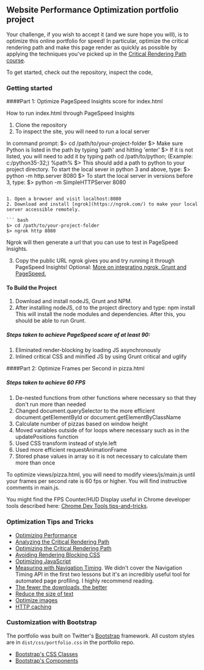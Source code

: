 ## Website Performance Optimization portfolio project

Your challenge, if you wish to accept it (and we sure hope you will), is to optimize this online portfolio for speed! In particular, optimize the critical rendering path and make this page render as quickly as possible by applying the techniques you've picked up in the [Critical Rendering Path course](https://www.udacity.com/course/ud884).

To get started, check out the repository, inspect the code,

### Getting started

####Part 1: Optimize PageSpeed Insights score for index.html

How to run index.html through PageSpeed Insights

1. Clone the repository
2. To inspect the site, you will need to run a local server

  In command prompt:
  $> cd /path/to/your-project-folder
  $> Make sure Python is listed in the path by typing 'path' and hitting 'enter'
  $> If it is not listed, you will need to add it by typing path cd /path/to/python; (Example: c:/python35-32;) %path%
  $> This should add a path to python to your project directory.  To start the local sever in python 3 and above, type:
  $> python -m http.server 8080
  $> To start the local server in versions before 3, type:
  $> python -m SimpleHTTPServer 8080
  ```

1. Open a browser and visit localhost:8080
2. Download and install [ngrok](https://ngrok.com/) to make your local server accessible remotely.

  ``` bash
  $> cd /path/to/your-project-folder
  $> ngrok http 8080
  ```
  Ngrok will then generate a url that you can use to test in PageSpeed Insights.

3. Copy the public URL ngrok gives you and try running it through PageSpeed Insights! Optional: [More on integrating ngrok, Grunt and PageSpeed.](http://www.jamescryer.com/2014/06/12/grunt-pagespeed-and-ngrok-locally-testing/)

#### To Build the Project
1. Download and install nodeJS, Grunt and NPM.
2. After installing nodeJS, cd to the project directory and type:
   npm install
This will install the node modules and dependencies.  After this, you should be able to run Grunt.


##### Steps taken to achieve PageSpeed score of at least 90:

1. Eliminated render-blocking by loading JS asynchronously
2. Inlined critical CSS and minified JS by using Grunt critical and uglify



####Part 2: Optimize Frames per Second in pizza.html

##### Steps taken to achieve 60 FPS

1. De-nested functions from other functions where necessary so that they don't run more than needed
2. Changed document.querySelector to the more efficient document.getElementById or document.getElementByClassName
3. Calculate number of pizzas based on window height
4. Moved variables outside of for loops where necessary such as in the updatePositions function
5. Used CSS transform instead of style.left
6. Used more efficient requestAnimationFrame
7. Stored phase values in array so it is not necessary to calculate them more than once








To optimize views/pizza.html, you will need to modify views/js/main.js until your frames per second rate is 60 fps or higher. You will find instructive comments in main.js.

You might find the FPS Counter/HUD Display useful in Chrome developer tools described here: [Chrome Dev Tools tips-and-tricks](https://developer.chrome.com/devtools/docs/tips-and-tricks).

### Optimization Tips and Tricks
* [Optimizing Performance](https://developers.google.com/web/fundamentals/performance/ "web performance")
* [Analyzing the Critical Rendering Path](https://developers.google.com/web/fundamentals/performance/critical-rendering-path/analyzing-crp.html "analyzing crp")
* [Optimizing the Critical Rendering Path](https://developers.google.com/web/fundamentals/performance/critical-rendering-path/optimizing-critical-rendering-path.html "optimize the crp!")
* [Avoiding Rendering Blocking CSS](https://developers.google.com/web/fundamentals/performance/critical-rendering-path/render-blocking-css.html "render blocking css")
* [Optimizing JavaScript](https://developers.google.com/web/fundamentals/performance/critical-rendering-path/adding-interactivity-with-javascript.html "javascript")
* [Measuring with Navigation Timing](https://developers.google.com/web/fundamentals/performance/critical-rendering-path/measure-crp.html "nav timing api"). We didn't cover the Navigation Timing API in the first two lessons but it's an incredibly useful tool for automated page profiling. I highly recommend reading.
* <a href="https://developers.google.com/web/fundamentals/performance/optimizing-content-efficiency/eliminate-downloads.html">The fewer the downloads, the better</a>
* <a href="https://developers.google.com/web/fundamentals/performance/optimizing-content-efficiency/optimize-encoding-and-transfer.html">Reduce the size of text</a>
* <a href="https://developers.google.com/web/fundamentals/performance/optimizing-content-efficiency/image-optimization.html">Optimize images</a>
* <a href="https://developers.google.com/web/fundamentals/performance/optimizing-content-efficiency/http-caching.html">HTTP caching</a>

### Customization with Bootstrap
The portfolio was built on Twitter's <a href="http://getbootstrap.com/">Bootstrap</a> framework. All custom styles are in `dist/css/portfolio.css` in the portfolio repo.

* <a href="http://getbootstrap.com/css/">Bootstrap's CSS Classes</a>
* <a href="http://getbootstrap.com/components/">Bootstrap's Components</a>
